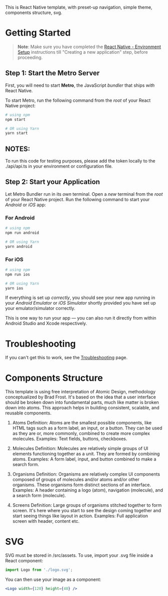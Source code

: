 This is React Native template, with preset-up navigation, simple theme, components structure, svg.

# Getting Started

> **Note**: Make sure you have completed the [React Native - Environment Setup](https://reactnative.dev/docs/environment-setup) instructions till "Creating a new application" step, before proceeding.

## Step 1: Start the Metro Server

First, you will need to start **Metro**, the JavaScript _bundler_ that ships _with_ React Native.

To start Metro, run the following command from the _root_ of your React Native project:

```bash
# using npm
npm start

# OR using Yarn
yarn start
```

## NOTES:

To run this code for testing purposes, please add the token locally to the ./api/api.ts in your environment or configuration file.

## Step 2: Start your Application

Let Metro Bundler run in its _own_ terminal. Open a _new_ terminal from the _root_ of your React Native project. Run the following command to start your _Android_ or _iOS_ app:

### For Android

```bash
# using npm
npm run android

# OR using Yarn
yarn android
```

### For iOS

```bash
# using npm
npm run ios

# OR using Yarn
yarn ios
```

If everything is set up _correctly_, you should see your new app running in your _Android Emulator_ or _iOS Simulator_ shortly provided you have set up your emulator/simulator correctly.

This is one way to run your app — you can also run it directly from within Android Studio and Xcode respectively.

# Troubleshooting

If you can't get this to work, see the [Troubleshooting](https://reactnative.dev/docs/troubleshooting) page.

# Components Structure

This template is using free interpretation of Atomic Design, methodology conceptualized by Brad Frost. It's based on the idea that a user interface should be broken down into fundamental parts,
much like matter is broken down into atoms. This approach helps in building consistent, scalable, and reusable components.

1. Atoms
   Definition: Atoms are the smallest possible components, like HTML tags such as a form label, an input, or a button. They can be used as they are or, more commonly, combined to create more complex molecules.
   Examples: Text fields, buttons, checkboxes.

2. Molecules
   Definition: Molecules are relatively simple groups of UI elements functioning together as a unit. They are formed by combining atoms.
   Examples: A form label, input, and button combined to make a search form.

3. Organisms
   Definition: Organisms are relatively complex UI components composed of groups of molecules and/or atoms and/or other organisms. These organisms form distinct sections of an interface.
   Examples: A header containing a logo (atom), navigation (molecule), and a search form (molecule).

4. Screens
   Definition: Large groups of organisms stitched together to form screen. It's here where you start to see the design coming together and start seeing things like layout in action.
   Examples: Full application screen with header, content etc.

# SVG

SVG must be stored in /src/assets. To use, import your .svg file inside a React component:

```jsx
import Logo from './logo.svg';
```

You can then use your image as a component:

```jsx
<Logo width={120} height={40} />
```

#
